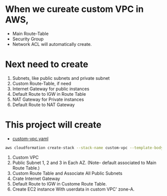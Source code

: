 # When we cureate custom VPC in AWS,
- Main Route-Table
- Security Group
- Network ACL will automatically create.

#  Next need to create 
1. Subnets, like public subnets and private subnet
2. Custom Route-Table, if need
3. Internet Gateway for public instances
4. Default Route to IGW in Route Table
5. NAT Gateway for Private instances
6. Default Route to NAT Gateway

# This project will create
 - [custom-vpc.yaml](./Templates/custom-vpc.yaml)
```bash
aws cloudformation create-stack --stack-name custom-vpc --template-body file://custom-vpc.yaml
```
1. Custom VPC
2. Public Subnet 1, 2 and 3 in Each AZ. (Note- default associated to Main Route Table.)
3. Custom Route Table and Associate All Public Subnets
4. Crate Internet Gateway
5. Default Route to IGW in Custome Route Table.
6. Create EC2 instance With userdata in custom VPC' zone-A.
